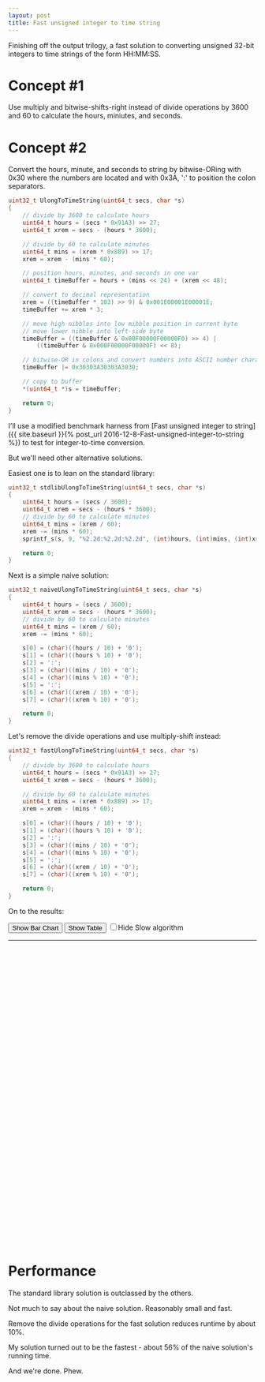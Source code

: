 ```yaml
---
layout: post
title: Fast unsigned integer to time string
---
```


Finishing off the output trilogy, a fast solution to converting unsigned 32-bit integers to time strings of the form HH:MM:SS.

# Concept #1

Use multiply and bitwise-shifts-right instead of divide operations by 3600 and 60  to calculate the hours, miniutes, and seconds.

# Concept #2

Convert the hours, minute, and seconds to string by bitwise-ORing with 0x30 where the numbers are located 
and with 0x3A, ':' to position the colon separators.

```c
uint32_t UlongToTimeString(uint64_t secs, char *s)
{
	// divide by 3600 to calculate hours
	uint64_t hours = (secs * 0x91A3) >> 27;
	uint64_t xrem = secs - (hours * 3600);

	// divide by 60 to calculate minutes
	uint64_t mins = (xrem * 0x889) >> 17;
	xrem = xrem - (mins * 60);

	// position hours, minutes, and seconds in one var
	uint64_t timeBuffer = hours + (mins << 24) + (xrem << 48);

	// convert to decimal representation
	xrem = ((timeBuffer * 103) >> 9) & 0x001E00001E00001E;
	timeBuffer += xrem * 3;

	// move high nibbles into low mibble position in current byte
	// move lower nibble into left-side byte 
	timeBuffer = ((timeBuffer & 0x00F00000F00000F0) >> 4) |
		((timeBuffer & 0x000F00000F00000F) << 8);

	// bitwise-OR in colons and convert numbers into ASCII number characters
	timeBuffer |= 0x30303A30303A3030;

	// copy to buffer
	*(uint64_t *)s = timeBuffer;

	return 0;
}

```

I'll use a modified benchmark harness from
[Fast unsigned integer to string]({{ site.baseurl }}{% post_url 2016-12-8-Fast-unsigned-integer-to-string %})
to test for integer-to-time conversion.

But we'll need other alternative solutions.

Easiest one is to lean on the standard library:

```c
uint32_t stdlibUlongToTimeString(uint64_t secs, char *s)
{
	uint64_t hours = (secs / 3600);
	uint64_t xrem = secs - (hours * 3600);
	// divide by 60 to calculate minutes
	uint64_t mins = (xrem / 60);
	xrem -= (mins * 60);
	sprintf_s(s, 9, "%2.2d:%2.2d:%2.2d", (int)hours, (int)mins, (int)xrem);

	return 0;
}

```

Next is a simple naive solution:

```c
uint32_t naiveUlongToTimeString(uint64_t secs, char *s)
{
	uint64_t hours = (secs / 3600);
	uint64_t xrem = secs - (hours * 3600);
	// divide by 60 to calculate minutes
	uint64_t mins = (xrem / 60);
	xrem -= (mins * 60);

	s[0] = (char)((hours / 10) + '0');
	s[1] = (char)((hours % 10) + '0');
	s[2] = ':';
	s[3] = (char)((mins / 10) + '0');
	s[4] = (char)((mins % 10) + '0');
	s[5] = ':';
	s[6] = (char)((xrem / 10) + '0');
	s[7] = (char)((xrem % 10) + '0');

	return 0;
}

```

Let's remove the divide operations and use multiply-shift instead:

```c
uint32_t fastUlongToTimeString(uint64_t secs, char *s)
{
	// divide by 3600 to calculate hours
	uint64_t hours = (secs * 0x91A3) >> 27;
	uint64_t xrem = secs - (hours * 3600);

	// divide by 60 to calculate minutes
	uint64_t mins = (xrem * 0x889) >> 17;
	xrem = xrem - (mins * 60);

	s[0] = (char)((hours / 10) + '0');
	s[1] = (char)((hours % 10) + '0');
	s[2] = ':';
	s[3] = (char)((mins / 10) + '0');
	s[4] = (char)((mins % 10) + '0');
	s[5] = ':';
	s[6] = (char)((xrem / 10) + '0');
	s[7] = (char)((xrem % 10) + '0');

	return 0;
}
```

On to the results:

<script type="text/javascript" src="https://www.gstatic.com/charts/loader.js"></script>
<script type="text/javascript">

  var g_columnsToHide = null;
  var g_chartShown = "Bar";

  google.charts.load('current');
  google.charts.setOnLoadCallback(onloadChart);

  function getData()
  {
    var data = google.visualization.arrayToDataTable([
      ['algorithm', 'stdlib', 'naive', 'fast', 'UlongToTimeString' ],

      // 64-bit x64 runtime results
['time', 21565428, 354223, 319178, 197627  ]

    ]);

    return data;
  }

  function getColumns()
  {
    return g_columnsToHide;
  }

  function drawTable(type, div, cols) {
    var data = getData();

    var opts = {
        containerId: div,
        dataTable: data,
        chartType: type,
        options: {"title": "Convert Integer to Time String"}
    };
    var chartwrapper = new google.visualization.ChartWrapper(opts);

    if (null != cols)
      chartwrapper.setView({'columns': cols});

    chartwrapper.draw();
  }

  function showTable(type)
  {
    g_chartShown = type;
    var cols = getColumns();
    drawTable(g_chartShown, "columnchart_material", cols);
  }

  function showChart()
  {
    showTable(g_chartShown);
  }

  function onloadChart()
  {
    showChart();
  }

  function toggleSlow()
  {
    if (null == g_columnsToHide)
    {
      g_columnsToHide = [0, 2, 3];
    }
    else
    {
      g_columnsToHide = null;
    }
    showChart();
  }


</script>
<button onclick='showTable("Bar")'>Show Bar Chart</button><span> </span>
<button onclick='showTable("Table")'>Show Table</button><span> </span>
<label><input type='checkbox' onclick='toggleSlow()' ><span>Hide Slow algorithm</span></label>
<hr />
<div id="columnchart_material" style="width: 900px; height: 600px;"></div>


# Performance

The standard library solution is outclassed by the others.

Not much to say about the naive solution. Reasonably small and fast.

Remove the divide operations for the fast solution reduces runtime by about 10%.

My solution turned out to be the fastest - about 56% of the naive solution's running time.

And we're done. Phew.

